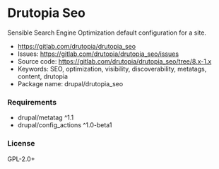 <!-- writeme -->
Drutopia Seo
============

Sensible Search Engine Optimization default configuration for a site.

 * https://gitlab.com/drutopia/drutopia_seo
 * Issues: https://gitlab.com/drutopia/drutopia_seo/issues
 * Source code: https://gitlab.com/drutopia/drutopia_seo/tree/8.x-1.x
 * Keywords: SEO, optimization, visibility, discoverability, metatags, content, drutopia
 * Package name: drupal/drutopia_seo


### Requirements

 * drupal/metatag ^1.1
 * drupal/config_actions ^1.0-beta1


### License

GPL-2.0+

<!-- endwriteme -->
